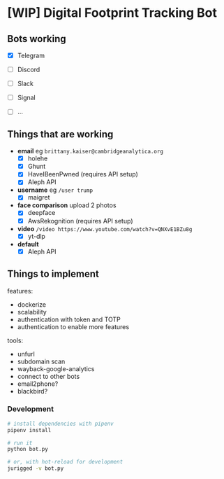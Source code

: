 # [WIP] Digital Footprint Tracking Bot

## Bots working
- [x] Telegram
- [ ] Discord
- [ ] Slack
- [ ] Signal
- [ ] ...


## Things that are working

- **email** eg `brittany.kaiser@cambridgeanalytica.org`
  - [x] holehe
  - [x] Ghunt
  - [x] HaveIBeenPwned (requires API setup)
  - [x] Aleph API
- **username** eg `/user trump`
  - [x] maigret
- **face comparison** upload 2 photos
  - [x] deepface
  - [x] AwsRekognition (requires API setup)
- **video** `/video https://www.youtube.com/watch?v=QNXvE1BZu8g`
  - [x] yt-dlp
- **default**
  - [x] Aleph API

## Things to implement

features:
- dockerize
- scalability
- authentication with token and TOTP
- authentication to enable more features

tools:
- unfurl
- subdomain scan
- wayback-google-analytics
- connect to other bots
- email2phone?
- blackbird?


### Development

```bash
# install dependencies with pipenv
pipenv install

# run it
python bot.py

# or, with hot-reload for development
jurigged -v bot.py

```